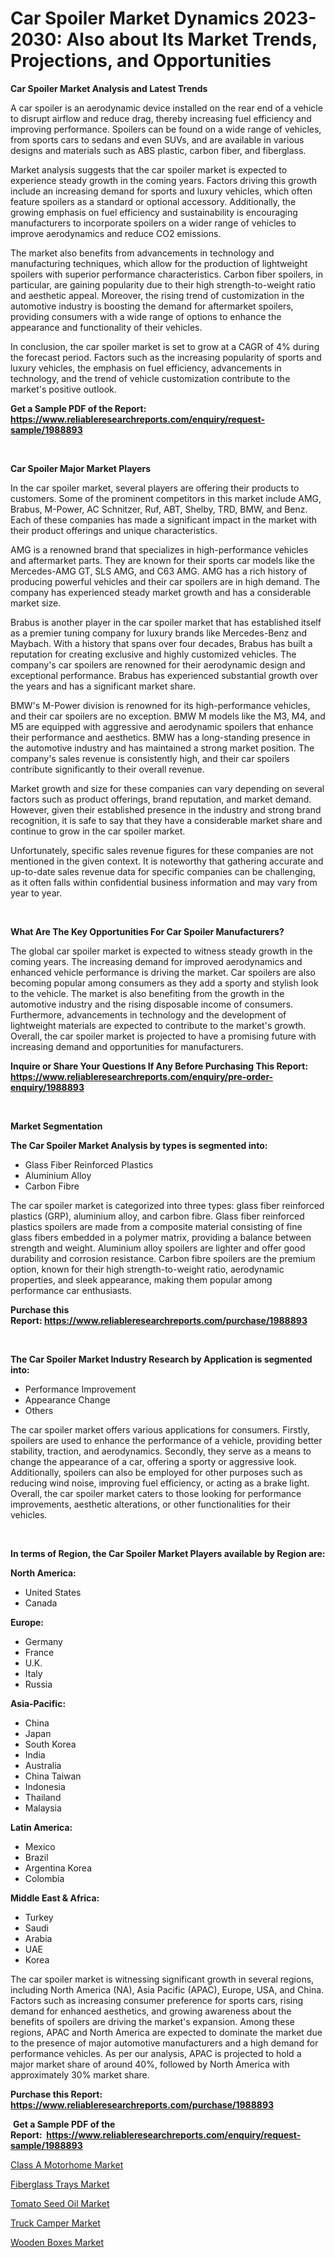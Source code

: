 <p><h1>Car Spoiler Market Dynamics 2023-2030: Also about Its Market Trends, Projections, and Opportunities</h1></p><p><strong>Car Spoiler Market Analysis and Latest Trends</strong></p>
<p><p>A car spoiler is an aerodynamic device installed on the rear end of a vehicle to disrupt airflow and reduce drag, thereby increasing fuel efficiency and improving performance. Spoilers can be found on a wide range of vehicles, from sports cars to sedans and even SUVs, and are available in various designs and materials such as ABS plastic, carbon fiber, and fiberglass.</p><p>Market analysis suggests that the car spoiler market is expected to experience steady growth in the coming years. Factors driving this growth include an increasing demand for sports and luxury vehicles, which often feature spoilers as a standard or optional accessory. Additionally, the growing emphasis on fuel efficiency and sustainability is encouraging manufacturers to incorporate spoilers on a wider range of vehicles to improve aerodynamics and reduce CO2 emissions.</p><p>The market also benefits from advancements in technology and manufacturing techniques, which allow for the production of lightweight spoilers with superior performance characteristics. Carbon fiber spoilers, in particular, are gaining popularity due to their high strength-to-weight ratio and aesthetic appeal. Moreover, the rising trend of customization in the automotive industry is boosting the demand for aftermarket spoilers, providing consumers with a wide range of options to enhance the appearance and functionality of their vehicles.</p><p>In conclusion, the car spoiler market is set to grow at a CAGR of 4% during the forecast period. Factors such as the increasing popularity of sports and luxury vehicles, the emphasis on fuel efficiency, advancements in technology, and the trend of vehicle customization contribute to the market's positive outlook.</p></p>
<p><strong>Get a Sample PDF of the Report:&nbsp; <a href="https://www.reliableresearchreports.com/enquiry/request-sample/1988893">https://www.reliableresearchreports.com/enquiry/request-sample/1988893</a></strong></p>
<p>&nbsp;</p>
<p><strong>Car Spoiler Major Market Players</strong></p>
<p><p>In the car spoiler market, several players are offering their products to customers. Some of the prominent competitors in this market include AMG, Brabus, M-Power, AC Schnitzer, Ruf, ABT, Shelby, TRD, BMW, and Benz. Each of these companies has made a significant impact in the market with their product offerings and unique characteristics.</p><p>AMG is a renowned brand that specializes in high-performance vehicles and aftermarket parts. They are known for their sports car models like the Mercedes-AMG GT, SLS AMG, and C63 AMG. AMG has a rich history of producing powerful vehicles and their car spoilers are in high demand. The company has experienced steady market growth and has a considerable market size.</p><p>Brabus is another player in the car spoiler market that has established itself as a premier tuning company for luxury brands like Mercedes-Benz and Maybach. With a history that spans over four decades, Brabus has built a reputation for creating exclusive and highly customized vehicles. The company's car spoilers are renowned for their aerodynamic design and exceptional performance. Brabus has experienced substantial growth over the years and has a significant market share.</p><p>BMW's M-Power division is renowned for its high-performance vehicles, and their car spoilers are no exception. BMW M models like the M3, M4, and M5 are equipped with aggressive and aerodynamic spoilers that enhance their performance and aesthetics. BMW has a long-standing presence in the automotive industry and has maintained a strong market position. The company's sales revenue is consistently high, and their car spoilers contribute significantly to their overall revenue.</p><p>Market growth and size for these companies can vary depending on several factors such as product offerings, brand reputation, and market demand. However, given their established presence in the industry and strong brand recognition, it is safe to say that they have a considerable market share and continue to grow in the car spoiler market.</p><p>Unfortunately, specific sales revenue figures for these companies are not mentioned in the given context. It is noteworthy that gathering accurate and up-to-date sales revenue data for specific companies can be challenging, as it often falls within confidential business information and may vary from year to year.</p></p>
<p>&nbsp;</p>
<p><strong>What Are The Key Opportunities For Car Spoiler Manufacturers?</strong></p>
<p><p>The global car spoiler market is expected to witness steady growth in the coming years. The increasing demand for improved aerodynamics and enhanced vehicle performance is driving the market. Car spoilers are also becoming popular among consumers as they add a sporty and stylish look to the vehicle. The market is also benefiting from the growth in the automotive industry and the rising disposable income of consumers. Furthermore, advancements in technology and the development of lightweight materials are expected to contribute to the market's growth. Overall, the car spoiler market is projected to have a promising future with increasing demand and opportunities for manufacturers.</p></p>
<p><strong>Inquire or Share Your Questions If Any Before Purchasing This Report: <a href="https://www.reliableresearchreports.com/enquiry/pre-order-enquiry/1988893">https://www.reliableresearchreports.com/enquiry/pre-order-enquiry/1988893</a></strong></p>
<p>&nbsp;</p>
<p><strong>Market Segmentation</strong></p>
<p><strong>The Car Spoiler Market Analysis by types is segmented into:</strong></p>
<p><ul><li>Glass Fiber Reinforced Plastics</li><li>Aluminium Alloy</li><li>Carbon Fibre</li></ul></p>
<p><p>The car spoiler market is categorized into three types: glass fiber reinforced plastics (GRP), aluminium alloy, and carbon fibre. Glass fiber reinforced plastics spoilers are made from a composite material consisting of fine glass fibers embedded in a polymer matrix, providing a balance between strength and weight. Aluminium alloy spoilers are lighter and offer good durability and corrosion resistance. Carbon fibre spoilers are the premium option, known for their high strength-to-weight ratio, aerodynamic properties, and sleek appearance, making them popular among performance car enthusiasts.</p></p>
<p><strong>Purchase this Report:&nbsp;<a href="https://www.reliableresearchreports.com/purchase/1988893">https://www.reliableresearchreports.com/purchase/1988893</a></strong></p>
<p>&nbsp;</p>
<p><strong>The Car Spoiler Market Industry Research by Application is segmented into:</strong></p>
<p><ul><li>Performance Improvement</li><li>Appearance Change</li><li>Others</li></ul></p>
<p><p>The car spoiler market offers various applications for consumers. Firstly, spoilers are used to enhance the performance of a vehicle, providing better stability, traction, and aerodynamics. Secondly, they serve as a means to change the appearance of a car, offering a sporty or aggressive look. Additionally, spoilers can also be employed for other purposes such as reducing wind noise, improving fuel efficiency, or acting as a brake light. Overall, the car spoiler market caters to those looking for performance improvements, aesthetic alterations, or other functionalities for their vehicles.</p></p>
<p>&nbsp;</p>
<p><strong>In terms of Region, the Car Spoiler Market Players available by Region are:</strong></p>
<p>
    <p> <strong> North America: </strong>
        <ul>
            <li>United States</li>
            <li>Canada</li>
        </ul>
        </p> 
    <p> <strong> Europe: </strong>
        <ul>
            <li>Germany</li>
            <li>France</li>
            <li>U.K.</li>
            <li>Italy</li>
            <li>Russia</li>
        </ul>
        </p> 
    <p> <strong> Asia-Pacific: </strong>
        <ul>
            <li>China</li>
            <li>Japan</li>
            <li>South Korea</li>
            <li>India</li>
            <li>Australia</li>
            <li>China Taiwan</li>
            <li>Indonesia</li>
            <li>Thailand</li>
            <li>Malaysia</li>
        </ul>
        </p> 
    <p> <strong> Latin America: </strong>
        <ul>
            <li>Mexico</li>
            <li>Brazil</li>
            <li>Argentina Korea</li>
            <li>Colombia</li>
        </ul>
        </p> 
    <p> <strong> Middle East & Africa: </strong>
        <ul>
            <li>Turkey</li>
            <li>Saudi</li>
            <li>Arabia</li>
            <li>UAE</li>
            <li>Korea</li>
        </ul>
    </p>
    </p>
<p><p>The car spoiler market is witnessing significant growth in several regions, including North America (NA), Asia Pacific (APAC), Europe, USA, and China. Factors such as increasing consumer preference for sports cars, rising demand for enhanced aesthetics, and growing awareness about the benefits of spoilers are driving the market's expansion. Among these regions, APAC and North America are expected to dominate the market due to the presence of major automotive manufacturers and a high demand for performance vehicles. As per our analysis, APAC is projected to hold a major market share of around 40%, followed by North America with approximately 30% market share.</p></p>
<p><strong>Purchase this Report: <a href="https://www.reliableresearchreports.com/purchase/1988893">https://www.reliableresearchreports.com/purchase/1988893</a></strong></p>
<p>&nbsp;<strong>Get a Sample PDF of the Report:&nbsp;&nbsp;<a href="https://www.reliableresearchreports.com/enquiry/request-sample/1988893">https://www.reliableresearchreports.com/enquiry/request-sample/1988893</a></strong></p>
<p><strong></strong></p>
<p><p><a href="https://github.com/dringals/Market-Research-Report-List-1/blob/main/class-a-motorhome-market.md">Class A Motorhome Market</a></p><p><a href="https://medium.com/@odellernser/fiberglass-trays-market-size-reveals-the-best-marketing-channels-in-global-industry-a9b59ee732ea">Fiberglass Trays Market</a></p><p><a href="https://medium.com/@ivaschinner/tomato-seed-oil-market-competitive-analysis-market-trends-and-forecast-to-2030-ac9b7dfb8e5b">Tomato Seed Oil Market</a></p><p><a href="https://github.com/tamvrosiya/Market-Research-Report-List-1/blob/main/truck-camper-market.md">Truck Camper Market</a></p><p><a href="https://medium.com/@gussiehauck/wooden-boxes-market-insights-into-market-cagr-market-trends-and-growth-strategies-295ffa8fd3b9">Wooden Boxes Market</a></p></p>